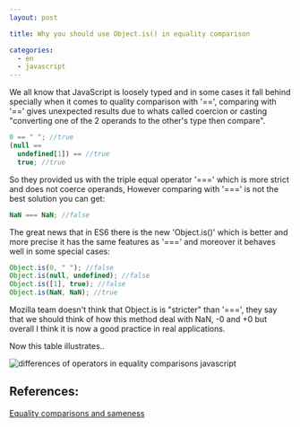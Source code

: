 ```yaml
---
layout: post

title: Why you should use Object.is() in equality comparison

categories:
  - en
  - javascript
---
```


We all know that JavaScript is loosely typed and in some cases it fall behind specially when it comes to quality comparison with '==', comparing with '==' gives unexpected results due to whats called coercion or casting "converting one of the 2 operands to the other's type then compare".

```javascript
0 == " "; //true
(null ==
  undefined[1]) == //true
  true; //true
```

So they provided us with the triple equal operator '===' which is more strict and does not coerce operands, However comparing with '===' is not the best solution you can get:

```javascript
NaN === NaN; //false
```

The great news that in ES6 there is the new 'Object.is()' which is better and more precise it has the same features as '===' and moreover it behaves well in some special cases:

```javascript
Object.is(0, " "); //false
Object.is(null, undefined); //false
Object.is([1], true); //false
Object.is(NaN, NaN); //true
```

Mozilla team doesn't think that Object.is is "stricter" than '===', they say that we should think of how this method deal with NaN, -0 and +0 but overall I think it is now a good practice in real applications.

Now this table illustrates..

![differences of operators in equality comparisons javascript](http://i.imgur.com/pCyqkLc.png)

## References:

[Equality comparisons and sameness](http://developer.mozilla.org/en-US/docs/Web/JavaScript/Equality_comparisons_and_sameness)
